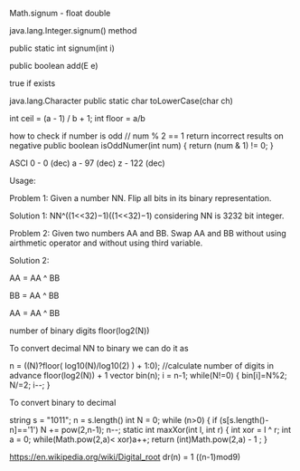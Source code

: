 Math.signum - float double

java.lang.Integer.signum() method

public static int signum(int i)

public boolean add(E e)

true if exists


java.lang.Character
public static char toLowerCase(char ch)


int ceil = (a - 1) / b + 1;
int floor = a/b

how to check if number is odd
// num % 2 == 1 return incorrect results on negative 
public boolean isOddNumer(int num) {
    return (num & 1) != 0;
}

ASCI
0 - 0 (dec)
a - 97 (dec)
z - 122 (dec)

Usage:

Problem 1: Given a number NN. Flip all bits in its binary representation.

Solution 1: NN^((1<<32)−1)((1<<32)−1) considering NN is 3232 bit integer.

Problem 2: Given two numbers AA and BB. Swap AA and BB without using airthmetic operator and without using third variable.

Solution 2:

AA = AA ^ BB

BB = AA ^ BB

AA = AA ^ BB

number of binary digits floor(log2(N))

To convert decimal NN to binary we can do it as

n = ((N)?floor( log10(N)/log10(2) ) + 1:0); //calculate number of digits in advance floor(log2(N)) + 1
vector <int> bin(n);
i = n-1;
while(N!=0) {
    bin[i]=N%2;
    N/=2;
    i--;
}

To convert binary to decimal

string s = "1011";
n = s.length()
int N = 0;
while (n>0) {
    if (s[s.length()-n]=='1') N += pow(2,n-1);
    n--;
static int maxXor(int l, int r) {
        int xor = l ^ r;
        int a = 0;
        while(Math.pow(2,a)< xor)a++;
        return (int)Math.pow(2,a) - 1 ;
    }


https://en.wikipedia.org/wiki/Digital_root
dr(n) = 1 ((n-1)mod9)


